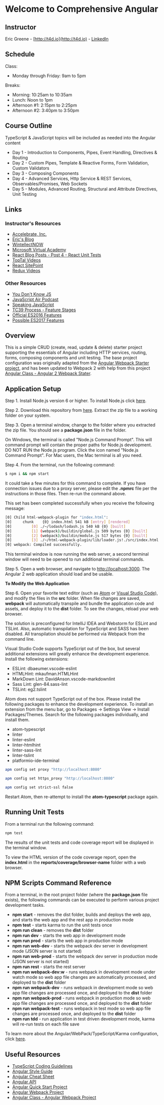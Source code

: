 # Welcome to Comprehensive Angular

## Instructor

Eric Greene - [http://t4d.io](http://t4d.io) - [LinkedIn](https://www.linkedin.com/in/ericwgreene)

## Schedule

Class:

- Monday through Friday: 9am to 5pm

Breaks:

- Morning: 10:25am to 10:35am
- Lunch: Noon to 1pm
- Afternoon #1: 2:15pm to 2:25pm
- Afternoon #2: 3:40pm to 3:50pm

## Course Outline

TypeScript & JavaScript topics will be included as needed into the Angular content

- Day 1 - Introduction to Components, Pipes, Event Handling, Directives & Routing
- Day 2 - Custom Pipes, Template & Reactive Forms, Form Validation, Custom Validators
- Day 3 - Composing Components 
- Day 4 - Advanced Services, Http Service & REST Services, Observables/Promises, Web Sockets
- Day 5 - Modules, Advanced Routing, Structural and Attribute Directives, Unit Testing

## Links

### Instructor's Resources

- [Accelebrate, Inc.](https://www.accelebrate.com/)
- [Eric's Blog](http://t4d.io/)
- [WintellectNOW](https://www.wintellectnow.com/Home/Instructor?instructorId=EricGreene)
- [Microsoft Virtual Academy](https://mva.microsoft.com/search/SearchResults.aspx#!q=Eric%20Greene&lang=1033)
- [React Blog Posts - Post 4 - React Unit Tests](https://github.com/training4developers/react-flux-blog)
- [TopTal Videos](https://www.toptal.com/videos)
- [React SitePoint](http://www.sitepoint.com/author/ericgreene/)
- [Redux Videos](https://egghead.io/courses/getting-started-with-redux)

### Other Resources

- [You Don't Know JS](https://github.com/getify/You-Dont-Know-JS)
- [JavaScript Air Podcast](http://javascriptair.podbean.com/)
- [Speaking JavaScript](http://speakingjs.com/es5/)
- [TC39 Process - Feature Stages](http://www.2ality.com/2015/11/tc39-process.html)
- [Official ES2016 Features](http://www.2ality.com/2016/01/ecmascript-2016.html)
- [Possible ES2017 Features](http://www.2ality.com/2016/02/ecmascript-2017.html)

## Overview

This is a simple CRUD (create, read, update & delete) starter project supporting the essentials of Angular including HTTP services, routing, forms, composing components and unit testing. The base project configuration was originally adapted from the [Angular Webpack Starter project](https://angular.io/docs/ts/latest/guide/webpack.html), and has been updated to Webpack 2 with help from this project [Angular Class - Angular 2 Webpack Stater](https://github.com/AngularClass/angular2-webpack-starter).

## Application Setup

Step 1. Install Node.js version 6 or higher. To install Node.js click [here](https://nodejs.org).

Step 2. Download this repository from [here](https://github.com/training4developers/ng2-widgets-app/archive/master.zip). Extract the zip file to a working folder on your system.

Step 3. Open a terminal window, change to the folder where you extracted the zip file. You should see a **package.json** file in the folder.

On Windows, the terminal is called "Node.js Command Prompt". This will command prompt will contain the proper paths for Node.js development. DO NOT RUN the Node.js program. Click the icon named "Node.js Command Prompt". For Mac users, the Mac terminal is all you need.

Step 4. From the terminal, run the following command:

```bash
$ npm i && npm start
```

It could take a few minutes for this command to complete. If you have connection issues due to a proxy server, please edit the **.npmrc** file per the instructions in those files. Then re-run the command above.

This set has been completed successfully when you receive the following message:

```bash
[0] Child html-webpack-plugin for "index.html":
[0]     chunk    {0} index.html 541 kB [entry] [rendered]
[0]         [0] ./~/lodash/lodash.js 540 kB {0} [built]
[0]         [1] (webpack)/buildin/global.js 509 bytes {0} [built]
[0]         [2] (webpack)/buildin/module.js 517 bytes {0} [built]
[0]         [3] ./~/html-webpack-plugin/lib/loader.js!./src/index.html 644 bytes {0} [built]
[0] webpack: Compiled successfully.
```

This terminal window is now running the web server, a second terminal window will need to be opened to run additional terminal commands.

Step 5. Open a web browser, and navigate to [http://localhost:3000](http://localhost:3000).  The Angular 2 web application should load and be usable.

**To Modify the Web Application**

Step 6. Open your favorite text editor (such as [Atom](https://atom.io/) or [Visual Studio Code](https://code.visualstudio.com)), and modify the files in the **src** folder. When file changes are saved, **webpack** will automatically transpile and bundle the application code and assets, and deploy it to the **dist** folder. To see the changes, reload your web browser.

The solution is preconfigured for IntelliJ IDEA and Webstorm for ESLint and TSLint. Also, automatic transpilation for TypeScript and SASS has been disabled. All transpilation should be performed via Webpack from the command line.

Visual Studio Code supports TypeScript out of the box, but several additional extensions will greatly enhance the development experience. Install the following extensions:

- ESLint: dbaeumer.vscode-eslint
- HTMLHint: mkaufman.HTMLHint
- MarkDown Lint: DavidAnson.vscode-markdownlint
- Sass Lint: glen-84.sass-lint
- TSLint: eg2.tslint

Atom does not support TypeScript out of the box. Please install the following packages to enhance the development experience. To install an extension from the menu bar, go to Packages -> Settings View -> Install Packages/Themes. Search for the following packages individually, and install them.

- atom-typescript
- linter
- linter-eslint
- linter-htmlhint
- linter-sass-lint
- linter-tslint
- platformio-ide-terminal

```bash
apm config set proxy "http://localhost:8080"

apm config set https_proxy "http://localhost:8080"

apm config set strict-ssl false
```

Restart Atom, then re-attempt to install the **atom-typescript** package again.

## Running Unit Tests

From a terminal run the following command:

```bash
npm test
```

The results of the unit tests and code coverage report will be displayed in the terminal window.

To view the HTML version of the code coverage report, open the **index.html** in the **reports/coverage/browser-name** folder with a web browser.

## NPM Scripts Command Reference

From a terminal, in the root project folder (where the **package.json** file exists), the following commands can be executed to perform various project development tasks.

- **npm start** - removes the dist folder, builds and deploys the web app, and starts the web app and the rest app in production mode
- **npm test** - starts karma to run the unit tests once
- **npm run clean** - removes the **dist** folder
- **npm run dev** - starts the web app in development mode
- **npm run prod** - starts the web app in production mode
- **npm run web-dev** - starts the webpack dev server in development mode (JSON server is not started)
- **npm run web-prod** - starts the webpack dev server in production mode (JSON server is not started)
- **npm run rest** - starts the rest server
- **npm run webpack-dev:w** - runs webpack in development mode under watch mode so web app file changes are automatically processed, and deployed to the **dist** folder
- **npm run webpack-dev** - runs webpack in development mode so web app file changes are processed once, and deployed to the **dist** folder
- **npm run webpack-prod** - runs webpack in production mode so web app file changes are processed once, and deployed to the **dist** folder
- **npm run webpack-test** - runs webpack in test mode so web app file changes are processed once, and deployed to the **dist** folder
- **npm run tdd** - run application in test driven development mode, karma will re-run tests on each file save

To learn more about the Angular/WebPack/TypeScript/Karma configuration, click [here](https://github.com/training4developers/ng2-widgets-app/tree/master/config).

## Useful Resources

- [TypeScript Coding Guidelines](https://github.com/Microsoft/TypeScript/wiki/Coding-guidelines)
- [Angular Style Guide](https://angular.io/docs/ts/latest/guide/style-guide.html)
- [Angular Cheat Sheet](https://angular.io/docs/ts/latest/guide/cheatsheet.html)
- [Angular API](https://angular.io/docs/ts/latest/api/)
- [Angular Quick Start Project](https://angular.io/docs/ts/latest/quickstart.html)
- [Angular Webpack Project](https://angular.io/docs/ts/latest/guide/webpack.html)
- [Angular Class - Angular Webpack Project](https://github.com/AngularClass/angular2-webpack-starter)
